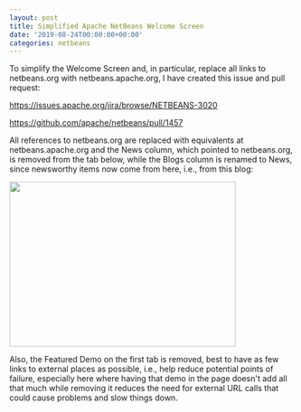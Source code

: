 ```yaml
---
layout: post
title: Simplified Apache NetBeans Welcome Screen
date: '2019-08-24T00:00:00+00:00'
categories: netbeans
---
```

To simplify the Welcome Screen and, in particular, replace all links to netbeans.org with netbeans.apache.org, I have created this issue and pull request:

<p><a href="https://issues.apache.org/jira/browse/NETBEANS-3020">https://issues.apache.org/jira/browse/NETBEANS-3020</a></p>

<p><a href="https://github.com/apache/netbeans/pull/1457">https://github.com/apache/netbeans/pull/1457</a></p>

<p>All references to netbeans.org are replaced with equivalents at netbeans.apache.org and the News column, which pointed to netbeans.org, is removed from the tab below, while the Blogs column is renamed to News, since newsworthy items now come from here, i.e., from this blog:</p>

<p><img width="400", height="292", src="https://issues.apache.org/jira/secure/attachment/12978380/apache-netbeans-welcome-new.png"/></p>

<p>Also, the Featured Demo on the first tab is removed, best to have as few links to external places as possible, i.e., help reduce potential points of failure, especially here where having that demo in the page doesn't add all that much while removing it reduces the need for external URL calls that could cause problems and slow things down.</p>
